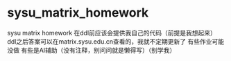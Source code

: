 # sysu_matrix_homework
sysu matrix homework
在ddl前应该会提供我自己的代码（前提是我想起来）
ddl之后答案可以在matrix.sysu.edu.cn查看的，我就不定期更新了
有些作业可能没做
有些是AI辅助（没有注释，别问问就是懒得写）（别学我）
